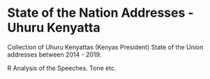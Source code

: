 # State of the Nation Addresses - Uhuru Kenyatta

Collection of  Uhuru Kenyattas  (Kenyas President) State of the Union addresses between 2014 - 2019. 

R Analysis of the  Speeches. Tone etc.
